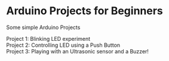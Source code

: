 # Arduino Projects for Beginners

Some simple Arduino Projects

Project 1: Blinking LED experiment    
Project 2: Controlling LED using a Push Button   
Project 3: Playing with an Ultrasonic sensor and a Buzzer!   

